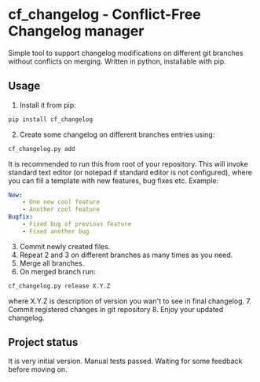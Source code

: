 # cf_changelog - Conflict-Free Changelog manager

Simple tool to support changelog modifications on different git branches without conflicts on merging.
Written in python, installable with pip.

## Usage
1. Install it from pip:
```bash
pip install cf_changelog
```
2. Create some changelog on different branches entries using:
```bash
cf_changelog.py add
```
It is recommended to run this from root of your repository.
This will invoke standard text editor (or notepad if standard editor is not configured), where you can fill a template with new features, bug fixes etc. Example:
```yaml
New:
    - One new cool feature
    - Another cool feature
Bugfix:
    - Fixed bug of previous feature
    - Fixed another bug
```

3. Commit newly created files.
4. Repeat 2 and 3 on different branches as many times as you need.
5. Merge all branches.
6. On merged branch run:
```bash
cf_changelog.py release X.Y.Z
```
where X.Y.Z is description of version you wan't to see in final changelog.
7. Commit registered changes in git repository
8. Enjoy your updated changelog.

## Project status
It is very initial version. Manual tests passed. Waiting for some feedback before moving on.